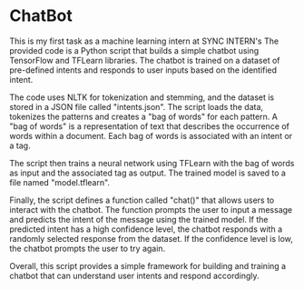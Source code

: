 # ChatBot
This is my first task as a machine learning intern at SYNC INTERN's
The provided code is a Python script that builds a simple chatbot using TensorFlow and TFLearn libraries.
The chatbot is trained on a dataset of pre-defined intents and responds to user inputs based on the identified intent.

The code uses NLTK for tokenization and stemming, and the dataset is stored in a JSON file called "intents.json".
The script loads the data, tokenizes the patterns and creates a "bag of words" for each pattern.
A "bag of words" is a representation of text that describes the occurrence of words within a document. Each bag of words is associated with an intent or a tag.

The script then trains a neural network using TFLearn with the bag of words as input and the associated tag as output.
The trained model is saved to a file named "model.tflearn".

Finally, the script defines a function called "chat()" that allows users to interact with the chatbot.
The function prompts the user to input a message and predicts the intent of the message using the trained model.
If the predicted intent has a high confidence level, the chatbot responds with a randomly selected response from the dataset.
If the confidence level is low, the chatbot prompts the user to try again.

Overall, this script provides a simple framework for building and training a chatbot that can understand user intents and respond accordingly.
